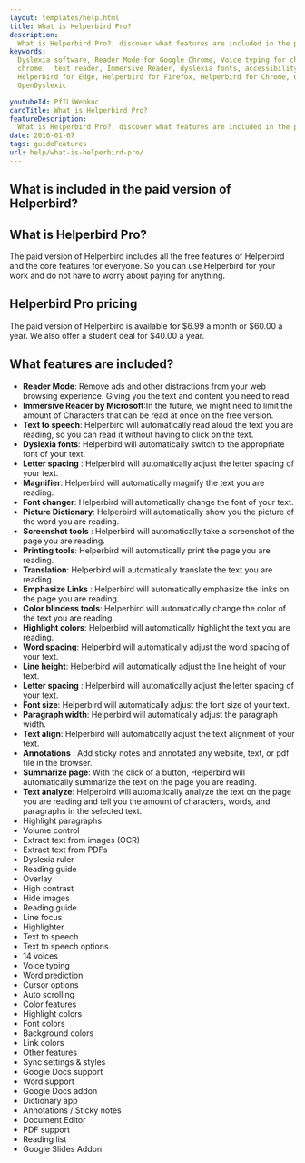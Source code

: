 ```yaml
---
layout: templates/help.html
title: What is Helperbird Pro?
description:
  What is Helperbird Pro?, discover what features are included in the paid version of Helperbird.
keywords:
  Dyslexia software, Reader Mode for Google Chrome, Voice typing for chrome, Text to speech for
  chrome,  text reader, Immersive Reader, dyslexia fonts, accessibility software, dyslexia software,
  Helperbird for Edge, Helperbird for Firefox, Helperbird for Chrome, Opendyslexic for Chrome,
  OpenDyslexic

youtubeId: PfILiWebkuc
cardTitle: What is Helperbird Pro?
featureDescription:
  What is Helperbird Pro?, discover what features are included in the paid version of Helperbird.
date: 2016-01-07
tags: guideFeatures
url: help/what-is-helperbird-pro/
---
```


## What is included in the paid version of Helperbird?

## What is Helperbird Pro?

The paid version of Helperbird includes all the free features of Helperbird and the core features
for everyone. So you can use Helperbird for your work and do not have to worry about paying for
anything.

## Helperbird Pro pricing

The paid version of Helperbird is available for $6.99 a month or $60.00 a year. We also offer a
student deal for $40.00 a year.

## What features are included?

- **Reader Mode**: Remove ads and other distractions from your web browsing experience. Giving you
  the text and content you need to read.
- **Immersive Reader by Microsoft**:In the future, we might need to limit the amount of Characters
  that can be read at once on the free version.
- **Text to speech**: Helperbird will automatically read aloud the text you are reading, so you can
  read it without having to click on the text.
- **Dyslexia fonts**: Helperbird will automatically switch to the appropriate font of your text.
- **Letter spacing** : Helperbird will automatically adjust the letter spacing of your text.
- **Magnifier**: Helperbird will automatically magnify the text you are reading.
- **Font changer**: Helperbird will automatically change the font of your text.
- **Picture Dictionary**: Helperbird will automatically show you the picture of the word you are
  reading.
- **Screenshot tools** : Helperbird will automatically take a screenshot of the page you are
  reading.
- **Printing tools**: Helperbird will automatically print the page you are reading.
- **Translation**: Helperbird will automatically translate the text you are reading.
- **Emphasize Links** : Helperbird will automatically emphasize the links on the page you are
  reading.
- **Color blindess tools**: Helperbird will automatically change the color of the text you are
  reading.
- **Highlight colors**: Helperbird will automatically highlight the text you are reading.
- **Word spacing**: Helperbird will automatically adjust the word spacing of your text.
- **Line height**: Helperbird will automatically adjust the line height of your text.
- **Letter spacing** : Helperbird will automatically adjust the letter spacing of your text.
- **Font size**: Helperbird will automatically adjust the font size of your text.
- **Paragraph width**: Helperbird will automatically adjust the paragraph width.
- **Text align**: Helperbird will automatically adjust the text alignment of your text.
- **Annotations** : Add sticky notes and annotated any website, text, or pdf file in the browser.
- **Summarize page**: With the click of a button, Helperbird will automatically summarize the text
  on the page you are reading.
- **Text analyze**: Helperbird will automatically analyze the text on the page you are reading and
  tell you the amount of characters, words, and paragraphs in the selected text.
- Highlight paragraphs
- Volume control
- Extract text from images (OCR)
- Extract text from PDFs
- Dyslexia ruler
- Reading guide
- Overlay
- High contrast
- Hide images
- Reading guide
- Line focus
- Highlighter
- Text to speech
- Text to speech options
- 14 voices
- Voice typing
- Word prediction
- Cursor options
- Auto scrolling
- Color features
- Highlight colors
- Font colors
- Background colors
- Link colors
- Other features
- Sync settings & styles
- Google Docs support
- Word support
- Google Docs addon
- Dictionary app
- Annotations / Sticky notes
- Document Editor
- PDF support
- Reading list
- Google Slides Addon
